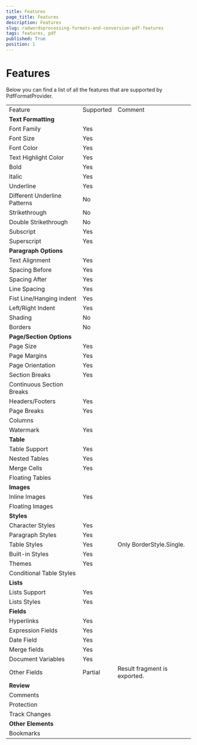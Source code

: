 ```yaml
---
title: Features
page_title: Features
description: Features
slug: radwordsprocessing-formats-and-conversion-pdf-features
tags: features, pdf
published: True
position: 1
---
```


# Features

Below you can find a list of all the features that are supported by PdfFormatProvider.

<table>
<tr>
<td>Feature</td>
<td>Supported </td>
<td>Comment</td>
</tr>
<tr>
<td><b>Text Formatting</b></td>
<td></td>
<td></td>
</tr>
<tr>
<td>
Font Family
</td>
<td>
Yes
</td>
<td></td>
</tr>
<tr>
<td>
Font Size
</td>
<td>
Yes
</td>
<td></td>
</tr>
<tr>
<td>
Font Color
</td>
<td>
Yes
</td>
<td></td>
</tr>
<tr>
<td>
Text Highlight Color
</td>
<td>
Yes
</td>
<td></td>
</tr>
<tr>
<td>
Bold
</td>
<td>
Yes
</td>
<td></td>
</tr>
<tr>
<td>
Italic
</td>
<td>
Yes
</td>
<td></td>
</tr>
<tr>
<td>
Underline
</td>
<td>
Yes
</td>
<td></td>
</tr>
<tr>
<td>
Different Underline Patterns
</td>
<td>
No
</td>
<td></td>
</tr>
<tr>
<td>
Strikethrough
</td>
<td>
No
</td>
<td></td>
</tr>
<tr>
<td>
Double Strikethrough
</td>
<td>
No
</td>
<td></td>
</tr>
<tr>
<td>
Subscript
</td>
<td>
Yes
</td>
<td></td>
</tr>
<tr>
<td>
Superscript
</td>
<td>
Yes
</td>
<td></td>
</tr>
<tr>
<td>
<b>Paragraph Options</b>
</td>
<td></td>
<td></td>
</tr>
<tr>
<td>
Text Alignment
</td>
<td>
Yes
</td>
<td></td>
</tr>
<tr>
<td>
Spacing Before
</td>
<td>
Yes
</td>
<td></td>
</tr>
<tr>
<td>
Spacing After
</td>
<td>
Yes
</td>
<td></td>
</tr>
<tr>
<td>
Line Spacing
</td>
<td>
Yes
</td>
<td></td>
</tr>
<tr>
<td>
Fist Line/Hanging indent
</td>
<td>
Yes
</td>
<td></td>
</tr>
<tr>
<td>
Left/Right Indent
</td>
<td>
Yes
</td>
<td></td>
</tr>
<tr>
<td>
Shading
</td>
<td>
No
</td>
<td></td>
</tr>
<tr>
<td>
Borders
</td>
<td>
No
</td>
<td></td>
</tr>
<tr>
<td>
<b>Page/Section Options</b>
</td>
<td></td>
<td></td>
</tr>
<tr>
<td>
Page Size
</td>
<td>
Yes
</td>
<td></td>
</tr>
<tr>
<td>
Page Margins
</td>
<td>
Yes
</td>
<td></td>
</tr>
<tr>
<td>
Page Orientation
</td>
<td>
Yes
</td>
<td></td>
</tr>
<tr>
<td>
Section Breaks
</td>
<td>
Yes
</td>
<td></td>
</tr>
<tr>
<td>
Continuous Section Breaks
</td>
<td></td>
<td></td>
</tr>
<tr>
<td>
Headers/Footers
</td>
<td>
Yes
</td>
<td></td>
</tr>
<tr>
<td>
Page Breaks
</td>
<td>
Yes
</td>
<td></td>
</tr>
<tr>
<td>
Columns
</td>
<td></td>
<td></td>
</tr>
<tr>
<td>
Watermark
</td>
<td>Yes</td>
<td></td>
</tr>
<tr>
<td>
<b>Table</b>
</td>
<td></td>
<td></td>
</tr>
<tr>
<td>
Table Support
</td>
<td>
Yes
</td>
<td></td>
</tr>
<tr>
<td>
Nested Tables
</td>
<td>
Yes
</td>
<td></td>
</tr>
<tr>
<td>
Merge Cells
</td>
<td>
Yes
</td>
<td></td>
</tr>
<tr>
<td>
Floating Tables
</td>
<td></td>
<td></td>
</tr>
<tr>
<td>
<b>Images</b>
</td>
<td></td>
<td></td>
</tr>
<tr>
<td>
Inline Images
</td>
<td>
Yes
</td>
<td></td>
</tr>
<tr>
<td>
Floating Images
</td>
<td></td>
<td></td>
</tr>
<tr>
<td>
<b>Styles</b>
</td>
<td></td>
<td></td>
</tr>
<tr>
<td>
Character Styles
</td>
<td>
Yes
</td>
<td></td>
</tr>
<tr>
<td>
Paragraph Styles
</td>
<td>
Yes
</td>
<td></td>
</tr>
<tr>
<td>
Table Styles
</td>
<td>
Yes
</td>
<td>Only BorderStyle.Single.</td>
</tr>
<tr>
<td>
Built-in Styles
</td>
<td>
Yes
</td>
<td></td>
</tr>
<tr>
<td>
Themes
</td>
<td>
Yes
</td>
<td></td>
</tr>
<tr>
<td>
Conditional Table Styles
</td>
<td></td>
<td></td>
</tr>
<tr>
<td>
<b>Lists</b>
</td>
<td></td>
<td></td>
</tr>
<tr>
<td>
Lists Support
</td>
<td>
Yes
</td>
<td></td>
</tr>
<tr>
<td>
Lists Styles
</td>
<td>
Yes
</td>
<td></td>
</tr>
<tr>
<td>
<b>Fields</b>
</td>
<td></td>
<td></td>
</tr>
<tr>
<td>
Hyperlinks
</td>
<td>
Yes
</td>
<td></td>
</tr>
<tr>
<td>
Expression Fields
</td>
<td>
Yes
</td>
<td></td>
</tr>
<tr>
<td>
Date Field
</td>
<td>
Yes
</td>
<td></td>
</tr>
<tr>
<td>
Merge fields
</td>
<td>
Yes
</td>
<td></td>
</tr>
<tr>
<td>
Document Variables
</td>
<td>
Yes
</td>
<td></td>
</tr>
<tr>
<td>
Other Fields
</td>
<td>
Partial
</td>
<td>
Result fragment is exported.
</td>
</tr>
<tr>
<td>
<b>Review</b>
</td>
<td></td>
<td></td>
</tr>
<tr>
<td>
Comments
</td>
<td></td>
<td></td>
</tr>
<tr>
<td>
Protection
</td>
<td></td>
<td></td>
</tr>
<tr>
<td>
Track Changes
</td>
<td></td>
<td></td>
</tr>
<tr>
<td>
<b>Other Elements</b>
</td>
<td></td>
<td></td>
</tr>
<tr>
<td>
Bookmarks
</td>
<td></td>
<td></td>
</tr>
</table>
